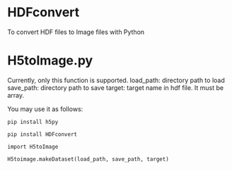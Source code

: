 # HDFconvert
To convert HDF files to Image files with Python

# H5toImage.py
Currently, only this function is supported.
    load_path: directory path to load
    save_path: directory path to save
    target: target name in hdf file. It must be array.
    
You may use it as follows:

<code>pip install h5py</code>

<code>pip install HDFconvert</code>

<code>import H5toImage</code>

<code>H5toimage.makeDataset(load_path, save_path, target)</code>